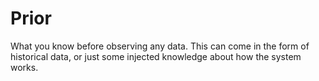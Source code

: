 # Prior

What you know before observing any data. This can come in the form of historical
data, or just some injected knowledge about how the system works.
